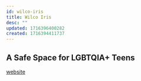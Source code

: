 ```yaml
---
id: wilco-iris
title: Wilco Iris
desc: ""
updated: 1716396400282
created: 1716394411737
---
```


## A Safe Space for LGBTQIA+ Teens

[website](https://wilcoiris.org/)
